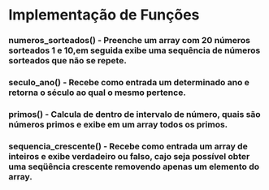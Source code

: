 # Implementação de Funções

### numeros_sorteados() - Preenche um array com 20 números sorteados 1 e 10,em seguida exibe uma sequência de números sorteados que não se repete. 

### seculo_ano() - Recebe como entrada um determinado ano e retorna o século ao qual o mesmo pertence.

### primos() - Calcula de dentro de intervalo de número, quais são números primos e exibe em um array todos os primos.

### sequencia_crescente() - Recebe como entrada um array de inteiros e exibe verdadeiro ou falso, cajo seja possível obter uma seqüência crescente removendo apenas um elemento do array.
